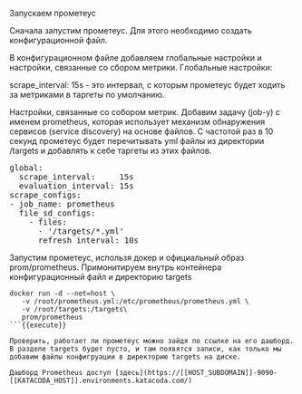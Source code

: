 Запускаем прометеус

Сначала запустим прометеус. Для этого необходимо создать конфигурационной файл. 

В конфигурационном файле добавляем глобальные настройки и настройки, связанные со сбором метрики. 
Глобальные настройки:

scrape_interval: 15s - это интервал, с которым прометеус будет ходить за метриками в таргеты по умолчанию. 

Настройки, связанные со собором метрик.
Добавим задачу (job-y) с именем prometheus, которая использует механизм обнаружения сервисов (service discovery) на основе файлов. С частотой раз в 10 секунд прометеус будет перечитывать yml файлы из директории /targets и добавлять к себе таргеты из этих файлов.

<pre class="file" data-filename="prometheus.yml" data-target="replace">
global:
  scrape_interval:     15s
  evaluation_interval: 15s
scrape_configs:
- job_name: prometheus
  file_sd_configs:
    - files:
      - '/targets/*.yml'
      refresh_interval: 10s
</pre>


Запустим прометеус, использя докер и официальный образ prom/prometheus. Примонитируем внутрь контейнера конфигурационный файл и директорию targets

```
docker run -d --net=host \
   -v /root/prometheus.yml:/etc/prometheus/prometheus.yml \
   -v /root/targets:/targets\
   prom/prometheus
```{{execute}}

Проверить, работает ли прометеус можно зайдя по ссылке на его дашборд. В разделе targets будет пусто, и там появятся записи, как только мы добавим файлы конфигруации в директорию targets на диске.

Дашборд Prometheus доступ [здесь](https://[[HOST_SUBDOMAIN]]-9090-[[KATACODA_HOST]].environments.katacoda.com/)
